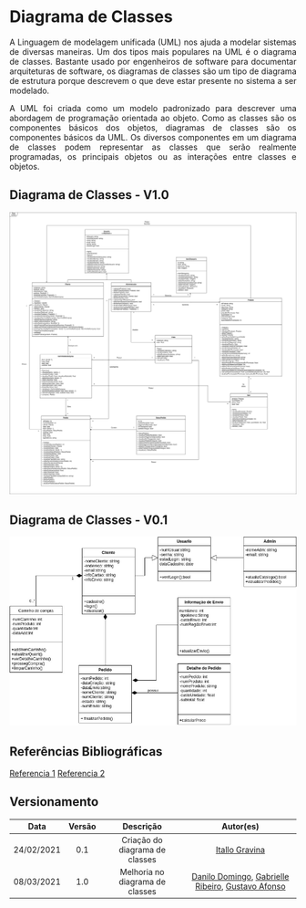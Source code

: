 # Diagrama de Classes

<p align="justify">A Linguagem de modelagem unificada (UML) nos ajuda a modelar sistemas de diversas maneiras. Um dos tipos mais populares na UML é o diagrama de classes. Bastante usado por engenheiros de software para documentar arquiteturas de software, os diagramas de classes são um tipo de diagrama de estrutura porque descrevem o que deve estar presente no sistema a ser modelado.</p>

<p align="justify">A UML foi criada como um modelo padronizado para descrever uma abordagem de programação orientada ao objeto. Como as classes são os componentes básicos dos objetos, diagramas de classes são os componentes básicos da UML. Os diversos componentes em um diagrama de classes podem representar as classes que serão realmente programadas, os principais objetos ou as interações entre classes e objetos.</p>

## Diagrama de Classes - V1.0

![alt text](../../img/uml/Diagrama_de_Classes_v1.0.png)

## Diagrama de Classes - V0.1

![alt text](../../img/diagrama_classe/Diagrma_de_Classev1.jpg)

## Referências Bibliográficas
 
[Referencia 1](https://github.com/UnBArqDsw/2020.1_G12_Stock)
[Referencia 2](https://creately.com/blog/pt/diagrama/tutorial-diagrama-de-classes/)

## Versionamento

| Data | Versão | Descrição | Autor(es) |
|:----:|:------:|:---------:|:---------:|
|24/02/2021|0.1|Criação do diagrama de classes|[Itallo Gravina](https://github.com/itallogravina)|
|08/03/2021|1.0|Melhoria no diagrama de classes|[Danilo Domingo](https://github.com/danilow200), [Gabrielle Ribeiro](https://github.com/Gabrielle-Ribeiro), [Gustavo Afonso](https://github.com/GustavoAPS)|
